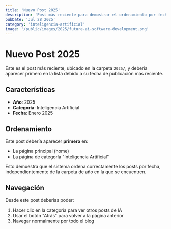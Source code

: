 ```yaml
---
title: 'Nuevo Post 2025'
description: 'Post más reciente para demostrar el ordenamiento por fecha'
pubDate: 'Jul 28 2025'
category: 'inteligencia-artificial'
image: '/public/images/2025/future-ai-software-development.png'
---
```


# Nuevo Post 2025

Este es el post más reciente, ubicado en la carpeta `2025/`, y debería aparecer primero en la lista debido a su fecha de publicación más reciente.

## Características

- **Año**: 2025
- **Categoría**: Inteligencia Artificial
- **Fecha**: Enero 2025

## Ordenamiento

Este post debería aparecer **primero** en:

- La página principal (home)
- La página de categoría "Inteligencia Artificial"

Esto demuestra que el sistema ordena correctamente los posts por fecha, independientemente de la carpeta de año en la que se encuentren.

## Navegación

Desde este post deberías poder:

1. Hacer clic en la categoría para ver otros posts de IA
2. Usar el botón "Atrás" para volver a la página anterior
3. Navegar normalmente por todo el blog
